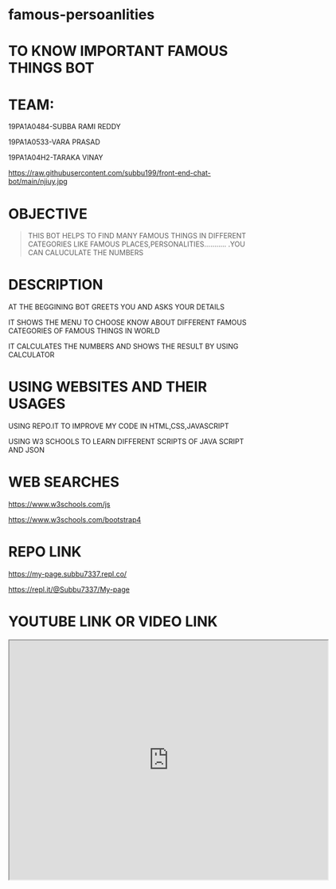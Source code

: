 # famous-persoanlities

# TO KNOW IMPORTANT FAMOUS THINGS BOT

# TEAM:
19PA1A0484-SUBBA RAMI REDDY

19PA1A0533-VARA PRASAD

19PA1A04H2-TARAKA VINAY


https://raw.githubusercontent.com/subbu199/front-end-chat-bot/main/njiuy.jpg

# OBJECTIVE

>THIS BOT HELPS TO FIND MANY FAMOUS THINGS IN DIFFERENT CATEGORIES LIKE FAMOUS PLACES,PERSONALITIES...........
.YOU CAN CALUCULATE THE NUMBERS

# DESCRIPTION

AT THE BEGGINING BOT GREETS YOU AND ASKS YOUR DETAILS

IT SHOWS THE MENU TO CHOOSE KNOW ABOUT DIFFERENT FAMOUS CATEGORIES OF FAMOUS THINGS IN WORLD

IT CALCULATES THE NUMBERS AND SHOWS THE RESULT BY USING CALCULATOR

# USING WEBSITES AND THEIR USAGES

USING REPO.IT TO IMPROVE MY CODE IN HTML,CSS,JAVASCRIPT

USING W3 SCHOOLS TO LEARN DIFFERENT SCRIPTS OF JAVA SCRIPT AND JSON

# WEB SEARCHES

https://www.w3schools.com/js


https://www.w3schools.com/bootstrap4


# REPO LINK
https://my-page.subbu7337.repl.co/

https://repl.it/@Subbu7337/My-page

# YOUTUBE LINK OR VIDEO LINK

<iframe src="https://drive.google.com/file/d/1IZ4waP7sfc6FJAG8_ikiEphTC_z8kPtJ/preview" width="640" height="480"></iframe>
